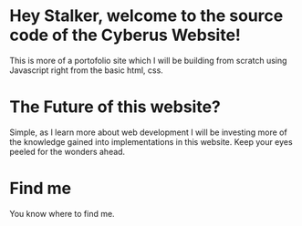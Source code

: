 # Hey Stalker, welcome to the source code of the Cyberus Website!
This is more of a portofolio site which I will be building from scratch using Javascript right from the basic html, css.

# The Future of this website?
Simple, as I learn more about web development I will be investing more of the knowledge gained into implementations in this website. Keep your eyes peeled for the wonders ahead.

# Find me
You know where to find me.
